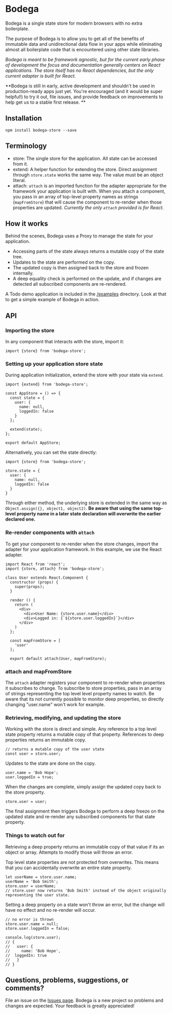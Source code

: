 # Bodega

Bodega is a single state store for modern browsers with no extra boilerplate.

The purpose of Bodega is to allow you to get all of the benefits of immutable data and unidirectional data flow in your apps while eliminating almost all boilerplate code that is encountered using other state libraries.

*Bodega is meant to be framework agnostic, but for the current early phase of development the focus and documentation generally centers on React applications. The store itself has no React dependencies, but the only current adapter is built for React.*

**Bodega is still in early, active development and shouldn't be used in production-ready apps just yet. You're encouraged (and it would be super helpful!) to try it out, file issues, and provide feedback on improvements to help get us to a stable first release.
**

## Installation
    npm install bodega-store --save

## Terminology
- store: The single store for the application. All state can be accessed from it.
- extend: A helper function for extending the store. Direct assignment through `store.state` works the same way. The value must be an object literal.
- attach: `attach` is an imported function for the adapter appropriate for the framework your application is built with. When you attach a component, you pass in an array of top-level property names as strings (`mapFromStore`) that will cause the component to re-render when those properties are updated. *Currently the only `attach` provided is for React.*

## How it works

Behind the scenes, Bodega uses a Proxy to manage the state for your application. 

- Accessing parts of the state always returns a mutable copy of the state tree. 
- Updates to the state are performed on the copy.
- The updated copy is then assigned back to the store and frozen internally. 
- A deep equality check is performed on the update, and if changes are detected all subscribed components are re-rendered.

A Todo demo application is included in the [/examples](https://github.com/geuis/bodega/tree/master/examples/todo "/examples") directory. Look at that to get a simple example of Bodega in action.

## API

### Importing the store

In any component that interacts with the store, import it:

    import {store} from 'bodega-store';

### Setting up your application store state

During application initialization, extend the store with your state via `extend`.

    import {extend} from 'bodega-store';
    
    const AppStore = () => {
      const state = {
        user: {
          name: null,
          loggedIn: false
        }
      };

      extend(state);
    };
    
    export default AppStore;
    

Alternatively, you can set the state directly:

    import {store} from 'bodega-store';

    store.state = {
      user: {
        name: null,
        loggedIn: false
      }
    }

Through either method, the underlying store is extended in the same way as `Object.assign({}, object1, object2)`. **Be aware that using the same top-level property name in a later state declaration will overwrite the earlier declared one.**

### Re-render components with `attach`
To get your component to re-render when the store changes, import the adapter for your application framework. In this example, we use the React adapter.

    import React from 'react';
    import {store, attach} from 'bodega-store';
    
    class User extends React.Component {
      constructor (props) {
        super(props);
      }
    
      render () {
        return (
          <div>
            <div>User Name: {store.user.name}</div>
            <div>Logged in: {`${store.user.loggedIn}`}</div>
          </div>
        )
      };
    
      const mapFromStore = [
        'user'
      ];
    
      export default attach(User, mapFromStore);

### attach and mapFromStore

The `attach` adapter registers your component to re-render when properties it subscribes to change. To subscribe to store properties, pass in an array of strings representing the top level level property names to watch. Be aware that its not currently possible to monitor deep properties, so directly changing "user.name" won't work for example.

### Retrieving, modifying, and updating the store

Working with the store is direct and simple. Any reference to a top level state property returns a mutable copy of that property. References to deep properties returns an immutable copy. 

    // returns a mutable copy of the user state
    const user = store.user;

Updates to the state are done on the copy.

    user.name = 'Bob Hope';
	user.loggedIn = true;
	
When the changes are complete, simply assign the updated copy back to the store property.

    store.user = user;
	
The final assignment then triggers Bodega to perform a deep freeze on the updated state and re-render any subscribed components for that state property.


### Things to watch out for

Retrieving a deep property returns an immutable copy of that value if its an object or array. Attempts to modify those will throw an error.

Top level state properties are not protected from overwrites. This means that you can accidentally overwrite an entire state property.

    let userName = store.user.name;
    userName = 'Bob Smith';
    store.user = userName;
	// store.user now returns 'Bob Smith' instead of the object originally representing the user state.
	
Setting a deep property on a state won't throw an error, but the change will have no effect and no re-render will occur.

    // no error is thrown
    store.user.name = null;
	store.user.loggedIn = false;
	
    console.log(store.user);
	// {
	//   user: {
	//     name: 'Bob Hope',
	// 	loggedIn: true
	//   }
	// }

## Questions, problems, suggestions, or comments?

File an issue on the [Issues page](https://github.com/geuis/bodega/issues "Issues page"). Bodega is a new project so problems and changes are expected. Your feedback is greatly appreciated!
